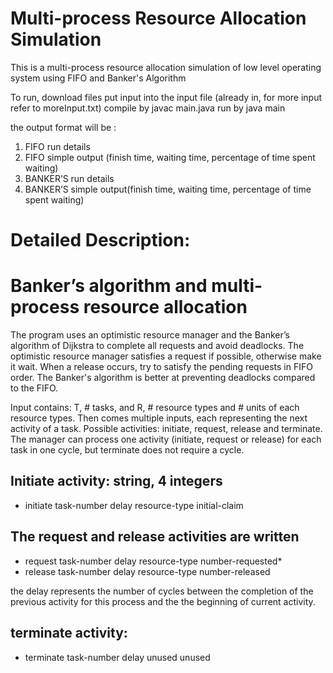 # Multi-process Resource Allocation Simulation
This is a multi-process resource allocation simulation of low level operating system using FIFO and Banker's Algorithm


To run, download files 
put input into the input file (already in, for more input refer to moreInput.txt)
compile by javac main.java
run by java main

the output format will be :
1. FIFO run details
2. FIFO simple output (finish time, waiting time, percentage of time spent waiting)
3. BANKER’S run details
4. BANKER’S simple output(finish time, waiting time, percentage of time spent waiting)

# Detailed Description:
# Banker’s algorithm and multi-process resource allocation

The program uses an optimistic resource manager and the Banker’s algorithm of Dijkstra to complete all requests and avoid deadlocks. The optimistic resource manager satisfies a request if possible, otherwise make it wait. When a release occurs, try to satisfy the pending requests in FIFO order. The Banker's algorithm is better at preventing deadlocks compared to the FIFO. 

Input contains: T, # tasks, and R, # resource types and # units of each resource types. Then comes multiple inputs, each representing the next activity of a task. Possible activities: initiate, request, release and terminate. The manager can process one activity (initiate, request or release) for each task in one cycle, but terminate does not require a cycle. 

## **Initiate** activity: string, 4 integers
-	initiate task-number delay resource-type initial-claim

## The **request** and **release** activities are written
-	request task-number delay resource-type number-requested*
-	release task-number delay resource-type number-released

the delay represents the number of cycles between the completion of the previous activity for this process and the the beginning of current activity. 

## **terminate** activity:
-	terminate task-number delay unused unused



